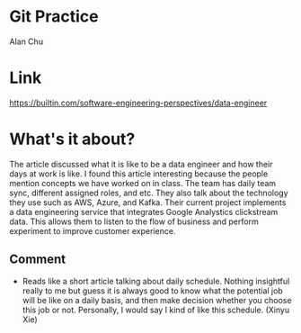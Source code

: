 # Git Practice
Alan Chu

# Link
https://builtin.com/software-engineering-perspectives/data-engineer

# What's it about?
The article discussed what it is like to be a data engineer and how their days at work is like. I found this article interesting because the people mention concepts we have worked on in class. The team has daily team sync, different assigned roles, and etc. They also talk about the technology they use such as AWS, Azure, and Kafka. Their current project implements a data engineering service that integrates Google Analystics clickstream data. This allows them to listen to the flow of business and perform experiment to improve customer experience. 


## Comment
- Reads like a short article talking about daily schedule. Nothing insightful really to me but guess it is always good to know what the potential job will be like on a daily basis, and then make decision whether you choose this job or not. Personally, I would say I kind of like this schedule. (Xinyu Xie)
